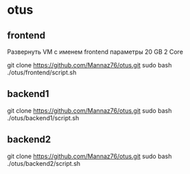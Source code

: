 # otus

## frontend
Развернуть VM  c именем frontend параметры 20 GB 2 Core 

git clone https://github.com/Mannaz76/otus.git
sudo bash ./otus/frontend/script.sh

## backend1

git clone https://github.com/Mannaz76/otus.git
sudo bash ./otus/backend1/script.sh

## backend2

git clone https://github.com/Mannaz76/otus.git
sudo bash ./otus/backend2/script.sh
